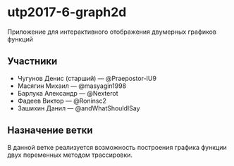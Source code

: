 # utp2017-6-graph2d
Приложение для интерактивного отображения двумерных графиков функций

## Участники
* Чугунов Денис (старший) — @Praepostor-IU9
* Масягин Михаил — @masyagin1998
* Барлука Александр — @Nexterot
* Фадеев Виктор — @Roninsc2
* Зашихин Данил — @andWhatShouldISay

## Назначение ветки
В данной ветке реализуется возможность построения графика функции двух переменных методом трассировки.
